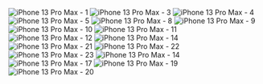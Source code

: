 ![iPhone 13 Pro Max - 1](https://github.com/theshashanknanda/StudentStatusTrackerHOD/assets/79598875/ef4226b8-f3ea-4ae3-b53f-21a8aa869b44) ![iPhone 13 Pro Max - 3](https://github.com/theshashanknanda/StudentStatusTrackerHOD/assets/79598875/5b531c2d-d241-490c-9ad5-bdca197f5173) ![iPhone 13 Pro Max - 4](https://github.com/theshashanknanda/StudentStatusTrackerHOD/assets/79598875/ded0f7dc-a51f-4105-8ea1-0bbbd3f53207) ![iPhone 13 Pro Max - 5](https://github.com/theshashanknanda/StudentStatusTrackerHOD/assets/79598875/ffbbd328-290c-49ab-8da0-99392225d5f3) ![iPhone 13 Pro Max - 8](https://github.com/theshashanknanda/StudentStatusTrackerHOD/assets/79598875/4dc2b04e-4e4d-4817-83bb-129b28e606cb) ![iPhone 13 Pro Max - 9](https://github.com/theshashanknanda/StudentStatusTrackerHOD/assets/79598875/7968f210-0e8a-4227-aaa8-9d62ce9ab6f9) ![iPhone 13 Pro Max - 10](https://github.com/theshashanknanda/StudentStatusTrackerHOD/assets/79598875/4d4801ee-fcbe-44a5-90e2-b8cee06c8c0c) ![iPhone 13 Pro Max - 11](https://github.com/theshashanknanda/StudentStatusTrackerHOD/assets/79598875/144bcd9b-7e38-4d36-a735-9da0ef87f553) ![iPhone 13 Pro Max - 12](https://github.com/theshashanknanda/StudentStatusTrackerHOD/assets/79598875/865cbc10-6ac2-4d68-bfea-55c2825f14ab) ![iPhone 13 Pro Max - 14](https://github.com/theshashanknanda/StudentStatusTrackerHOD/assets/79598875/d92aa379-cd57-4f8b-938d-764ecf0ee12f) ![iPhone 13 Pro Max - 21](https://github.com/theshashanknanda/StudentStatusTrackerHOD/assets/79598875/5a88afe5-6fff-4ef3-a55e-59fbe2e7e0d5) ![iPhone 13 Pro Max - 22](https://github.com/theshashanknanda/StudentStatusTrackerHOD/assets/79598875/6c38be59-8658-462c-a9d6-33543d030bd2) ![iPhone 13 Pro Max - 23](https://github.com/theshashanknanda/StudentStatusTrackerHOD/assets/79598875/25a4afd6-8e08-435d-ae34-be672b790ebf) ![iPhone 13 Pro Max - 14](https://github.com/theshashanknanda/StudentStatusTrackerHOD/assets/79598875/6bcc4a74-bd7b-4ebb-aa56-e454d371c919) ![iPhone 13 Pro Max - 17](https://github.com/theshashanknanda/StudentStatusTrackerHOD/assets/79598875/029fd391-39ad-4003-8d7c-117d779108bb) ![iPhone 13 Pro Max - 19](https://github.com/theshashanknanda/StudentStatusTrackerHOD/assets/79598875/4070271c-4cf2-40b4-baa1-d4b6fd9d8840) ![iPhone 13 Pro Max - 20](https://github.com/theshashanknanda/StudentStatusTrackerHOD/assets/79598875/300a1864-3f40-42bd-8c7a-39c81797f734)
